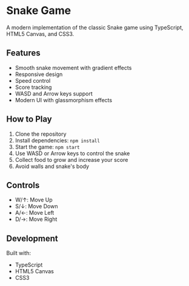 # Snake Game

A modern implementation of the classic Snake game using TypeScript, HTML5 Canvas, and CSS3.

## Features

- Smooth snake movement with gradient effects
- Responsive design
- Speed control
- Score tracking
- WASD and Arrow keys support
- Modern UI with glassmorphism effects

## How to Play

1. Clone the repository
2. Install dependencies: `npm install`
3. Start the game: `npm start`
4. Use WASD or Arrow keys to control the snake
5. Collect food to grow and increase your score
6. Avoid walls and snake's body

## Controls

- W/↑: Move Up
- S/↓: Move Down
- A/←: Move Left
- D/→: Move Right

## Development

Built with:
- TypeScript
- HTML5 Canvas
- CSS3 
